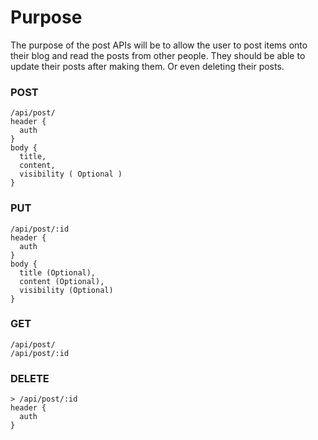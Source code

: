 # Purpose

The purpose of the post APIs will be to allow the user to post items onto their blog and read the posts from other people. They should be able to update their posts after making them. Or even deleting their posts.

### POST
```
/api/post/
header {
  auth
}
body {
  title,
  content,
  visibility ( Optional )
}
```

### PUT
```
/api/post/:id
header {
  auth
}
body {
  title (Optional),
  content (Optional),
  visibility (Optional)
}
```

### GET
```
/api/post/
/api/post/:id
```

### DELETE
```
> /api/post/:id
header {
  auth
}
```